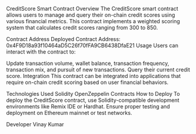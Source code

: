 CreditScore Smart Contract
Overview
The CreditScore smart contract allows users to manage and query their on-chain credit scores using various financial metrics. This contract implements a weighted scoring system that calculates credit scores ranging from 300 to 850.

Contract Address
Deployed Contract Address: 0x4F9D18a93f10464aD5C26f70fFA9CB6438DfaE21
Usage
Users can interact with the contract to:

Update transaction volume, wallet balance, transaction frequency, transaction mix, and pursuit of new transactions.
Query their current credit score.
Integration
This contract can be integrated into applications that require on-chain credit scoring based on user financial behaviors.

Technologies Used
Solidity
OpenZeppelin Contracts
How to Deploy
To deploy the CreditScore contract, use Solidity-compatible development environments like Remix IDE or Hardhat. Ensure proper testing and deployment on Ethereum mainnet or test networks.

Developer
Vinay Kumar






